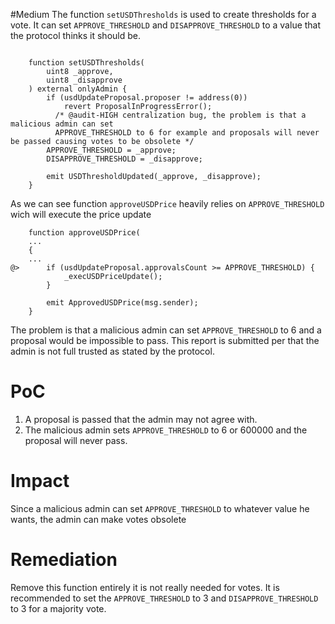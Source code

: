 #Medium 
The function `setUSDThresholds` is used to create thresholds for a vote. It can set `APPROVE_THRESHOLD` and `DISAPPROVE_THRESHOLD` to a value that the protocol thinks it should be.
```solidity

    function setUSDThresholds(
        uint8 _approve,
        uint8 _disapprove
    ) external onlyAdmin {
        if (usdUpdateProposal.proposer != address(0))
            revert ProposalInProgressError();
          /* @audit-HIGH centralization bug, the problem is that a malicious admin can set 
          APPROVE_THRESHOLD to 6 for example and proposals will never be passed causing votes to be obsolete */
        APPROVE_THRESHOLD = _approve;
        DISAPPROVE_THRESHOLD = _disapprove;
		
        emit USDThresholdUpdated(_approve, _disapprove);
    }
```

As we can see function `approveUSDPrice` heavily relies on `APPROVE_THRESHOLD` wich will execute the price update

```solidity
    function approveUSDPrice(
	...
    {
	...
@>      if (usdUpdateProposal.approvalsCount >= APPROVE_THRESHOLD) {
            _execUSDPriceUpdate();
        }

        emit ApprovedUSDPrice(msg.sender);
    }

```
The problem is that a malicious admin can set `APPROVE_THRESHOLD` to 6 and a proposal would be impossible to pass. This report is submitted per that the admin is not full trusted as stated by the protocol.
# PoC
1. A proposal is passed that the admin may not agree with.
2. The malicious admin sets `APPROVE_THRESHOLD` to 6 or 600000 and the proposal will never pass.

# Impact
Since a malicious admin can set `APPROVE_THRESHOLD` to whatever value he wants, the admin can make votes obsolete

# Remediation

Remove this function entirely it is not really needed for votes. It is recommended to set the `APPROVE_THRESHOLD` to 3 and `DISAPPROVE_THRESHOLD` to 3 for a majority vote.
